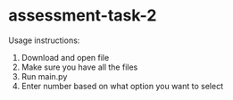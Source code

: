 # assessment-task-2
 
Usage instructions:
1. Download and open file
3. Make sure you have all the files
2. Run main.py
3. Enter number based on what option you want to select